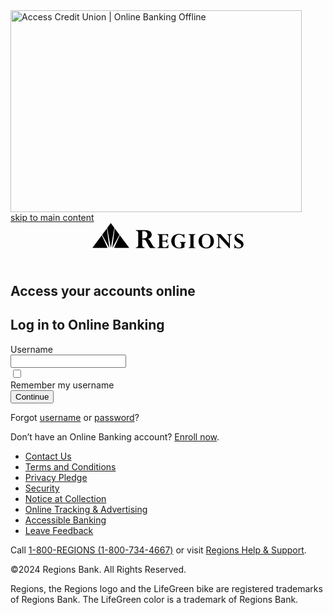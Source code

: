 <img src="https://accesscu.ie/media/wqbnpljj/capture.png?anchor=center&amp;mode=crop&amp;width=668&amp;height=463" jsaction="VQAsE" class="sFlh5c pT0Scc iPVvYb" style="max-width: 668px; height: 323px; margin: 0px; width: 466px;" alt="Access Credit Union | Online Banking Offline" jsname="kn3ccd" aria-hidden="false">
<div id="root"><div><div><div class="auth-layout"><a class="skip-link" href="#main">skip to main content</a><header class="header" role="banner"><a href="https://www.regions.com" rel="noreferrer"><svg class="regions-logo regions-logo--lockup regions-logo--green" xmlns="http://www.w3.org/2000/svg" width="242" height="41" viewBox="0 0 242 41" role="img" fill-rule="evenodd" data-testid="logo" aria-label="Regions logo"><path class="regions-logo__pyramid" d="M15.1,20l9.19,20.35H0ZM29.44.48l5.75,7.73L29.44,40.32,23.72,8.18ZM43.83,19.9,59,40.32H34.78Zm-8.13-11,7.65,10.29L31.94,40.32ZM23.23,9l3.85,31.34-11.42-21Z"></path><g class="regions-logo__lockup"><path d="M98.09,38.38a28.25,28.25,0,0,1-3.58-5.61L94.09,32c-1.62-2.92-3.32-5.72-5.07-6.11v-.1c4.21-1.17,5.91-3.86,5.91-6.79,0-4-3.26-7.19-11.36-7.19H69.66v.82c3.15.6,3.7,1.53,3.7,3.91V35.93c0,2.29-1.3,3.47-3.7,3.67v.83H83.57V39.6c-2.7-.4-3.75-1.46-3.75-4V26.78c2.6,0,3.6,0,4.9,1.32,2.25,2.2,4.35,8.61,7.55,12.33h8.47V39.6A4.12,4.12,0,0,1,98.09,38.38ZM79.82,25.17V13.43h2c4,0,6.11,2,6.11,5.67C87.93,23.85,85.37,25.57,79.82,25.17Z"></path><path d="M121.18,18.3v4.91h-.66c-.73-2.83-1.59-3.66-4.1-3.66h-4.37V28.7h4c1.82,0,2.67-.75,3.14-2.76h.73v6.85h-.73C118.9,30.86,117.89,30,116,30h-4v6.51c0,2,.85,2.72,3.1,2.72h1.31c2.78,0,4-2,4.76-4.12h.65l-.42,5.37H104.19v-.64c2.52-.53,2.87-1.29,2.87-3.56V22c0-1.93-.47-2.62-2.87-3.07V18.3Z"></path><path d="M138.52,17.73c3.44,0,5,1.33,6.46,1.33a2.12,2.12,0,0,0,1.62-.76h.7v6.2h-.7A8.45,8.45,0,0,0,138.82,19c-4.64,0-7.19,4.09-7.19,10.93,0,7.08,3.1,9.84,7.27,9.84,2,0,3.41-.53,3.41-2.35V34.11A2.47,2.47,0,0,0,140,31.39v-.65h9.52v.65c-1.67.45-2.21,1.29-2.21,3.33v4.69A21.74,21.74,0,0,1,138.52,41c-8.17,0-12.31-5.79-12.31-11.46C126.21,22.76,131.43,17.73,138.52,17.73Z"></path><path d="M164.71,18.3v.64c-2.71.61-2.86,1.44-2.86,3.56V36.68c0,2,.5,2.54,2.86,3.1v.65H154v-.65c2.69-.65,2.85-1.38,2.85-3.37V22.05c0-2-.5-2.54-2.85-3.11V18.3Z"></path><path d="M182.21,17.74c-7.16,0-12.32,4.87-12.32,11.65S175.05,41,182.21,41s12.33-4.84,12.33-11.61S189.4,17.74,182.21,17.74Zm0,22c-5.11,0-6.89-4.84-6.89-10.17,0-7,2.43-10.6,6.89-10.6,4.95,0,6.92,4.35,6.92,10.56C189.13,36.84,186,39.75,182.21,39.75Z"></path><path d="M205.3,18.3l13.24,14.83v-10c0-2.69-.46-3.71-2.87-4.24V18.3h7.66v.64c-2.58.15-3.28,1.67-3.28,3.63V40.7h-.74L203,22.72V36.27c0,2.42.74,3.1,3.33,3.51v.65h-7.82v-.65c2.44-.37,3-1.66,3-3.81V21.14c-1.74-1.75-2.09-2-3-2.2V18.3Z"></path><path d="M240.52,17.73v5.83h-.66C239,21,236.57,19,234.25,19c-2.05,0-3.72,1.32-3.72,3a3.4,3.4,0,0,0,1.13,2.35c1.12,1.09,6.31,3.77,7.7,5.14a6.8,6.8,0,0,1,2.47,5.11c0,4.88-4.49,6.43-7.27,6.43s-4.37-.87-5.54-.87a1.25,1.25,0,0,0-1.15.72h-.67V34.19h.67c.65,3.29,2.82,5.56,6.07,5.56,2.43,0,4.18-1.32,4.18-3.14A3.64,3.64,0,0,0,237,34.08c-1.75-1.71-5.73-3.34-7.62-5.19a6.4,6.4,0,0,1-2-4.69c0-3.82,2.94-6.47,7.12-6.47a10.7,10.7,0,0,1,2.32.3,9.25,9.25,0,0,0,1.94.31,1.74,1.74,0,0,0,1.16-.61Z"></path></g></svg></a></header><main class="main" id="main" role="main"><section class="container container-vertical-spacing--30"><div class="container__inner"><div class="content-wrapper"><div class="stack stack--centered stack-vertical-spacing--70"><div class="stack stack--centered stack-vertical-spacing--80 auth-heading"><h1 class="centered text-style-heading-2">Access your accounts online</h1><h2 class="auth-heading__description tile-header.emphasis" tabindex="-1">Log in to Online Banking</h2></div><div style="position: relative; width: 100%;"><form class="form" novalidate=""><div class="stack stack--centered stack-vertical-spacing--70"><div class="tile tile--padded form__tile"><div class="stack stack-vertical-spacing--70"><div class="stack stack-vertical-spacing--50"><div class="form-control__container"><div class="form-control__label-wrapper" data-testid="inputLabel"><label id="label_90863020" for="input_70728779" class="form-control__label" data-testid="inputLabel-label-input_70728779"><span class="form-control__label-content-wrapper">Username</span></label></div><div class="form-control__input-wrapper"><input id="input_70728779" type="text" inputmode="text" autocomplete="off" autocorrect="off" enterkeyhint="enter" class="form-control__input" spellcheck="true" value=""></div></div><div class="form-control__container form-control__container--checkbox" id=""><input id="input_15579017" type="checkbox" class="form-control__input--checkbox" data-testid="" value=""><div class="form-control__label-wrapper" data-testid="inputLabel"><label id="label_76403476" for="input_15579017" class="form-control__label" data-testid="inputLabel-label-input_15579017"><span class="form-control__label-content-wrapper">Remember my username</span></label></div></div></div><div class="stack stack--centered stack-vertical-spacing--60 form__ctas"><button class="cta cta--primary cta--large cta--full-width" type="submit" aria-describedby="button-desc"><span class="cta__label">Continue</span></button></div></div></div><div class="stack stack--centered stack-vertical-spacing--40"><p class="text-style-body-3"><span aria-hidden="true">Forgot </span><a aria-label="Forgot username?" href="/forgot-username?channel=olb&amp;product=accountoverview">username</a> or <a aria-label="Forgot password?" href="/password-reset?channel=olb&amp;product=accountoverview">password</a>?</p><p class="text-style-body-3">Don’t have an Online Banking account? <a href="https://onlinebanking.regions.com/enrollment/home">Enroll now</a>.</p></div></div></form></div></div></div></div></section></main><footer class="footer" role="contentinfo"><div class="footer__inner"><nav class="footer__nav" role="navigation" aria-label="footer navigation"><ul class="footer__nav-list" role="list"><li class="footer__nav-item"><a id="contact-us-link" class="cta cta--text-secondary cta--small footer__nav-link" data-testid="contact-us-link" href="https://www.regions.com/help" target="_blank" rel="noopener noreferrer" aria-label="Contact Us (opens in a new tab)"><span class="cta__label">Contact Us</span></a></li><li class="footer__nav-item"><a id="terms-link" class="cta cta--text-secondary cta--small footer__nav-link" data-testid="terms-link" href="https://www.regions.com/digital-banking/electronic-banking-service-agreement" target="_blank" rel="noopener noreferrer" aria-label="Terms and Conditions (opens in a new tab)"><span class="cta__label">Terms and Conditions</span></a></li><li class="footer__nav-item"><a id="privacy-pledge-link" class="cta cta--text-secondary cta--small footer__nav-link" data-testid="privacy-pledge-link" href="https://www.regions.com/about-regions/privacy-security/privacy-pledge" target="_blank" rel="noopener noreferrer" aria-label="Privacy Pledge (opens in a new tab)"><span class="cta__label">Privacy Pledge</span></a></li><li class="footer__nav-item"><a id="security-link" class="cta cta--text-secondary cta--small footer__nav-link" data-testid="security-link" href="https://www.regions.com/about-regions/privacy-security" target="_blank" rel="noopener noreferrer" aria-label="Security (opens in a new tab)"><span class="cta__label">Security</span></a></li><li class="footer__nav-item"><a id="notice-link" class="cta cta--text-secondary cta--small footer__nav-link" data-testid="notice-link" href=" https://www.regions.com/about-regions/privacy-security/ccpa-disclosure#collection" target="_blank" rel="noopener noreferrer" aria-label="Notice at Collection (opens in a new tab)"><span class="cta__label">Notice at Collection</span></a></li><li class="footer__nav-item"><a id="tracking-link" class="cta cta--text-secondary cta--small footer__nav-link" data-testid="tracking-link" href="https://www.regions.com/about-regions/privacy-security/online-privacy-notice#ads" target="_blank" rel="noopener noreferrer" aria-label="Online Tracking &amp; Advertising (opens in a new tab)"><span class="cta__label">Online Tracking &amp; Advertising</span></a></li><li class="footer__nav-item"><a id="accessible-banking-link" class="cta cta--text-secondary cta--small footer__nav-link" data-testid="accessible-banking-link" href="https://www.regions.com/about-regions/accessible-banking" target="_blank" rel="noopener noreferrer" aria-label="Accessible Banking (opens in a new tab)"><span class="cta__label">Accessible Banking</span></a></li><li class="footer__nav-item"><a id="feedback-link" class="cta cta--text-secondary cta--small footer__nav-link" data-testid="feedback-link" href="https://survey.regions.com/jfe/form/SV_0Jm6o1kcV7mAmA5?source=eap" target="_blank" rel="noopener noreferrer" aria-label="Leave Feedback (opens in a new tab)"><span class="cta__label">Leave Feedback</span></a></li></ul></nav><p class="text-style-body-4">Call <a href="tel:+18007344667">1-800-REGIONS (1-800-734-4667)</a> or visit <a href="https://www.regions.com/help" rel="noreferrer" target="_blank">Regions Help &amp; Support</a>.</p><div class="footer__legal--global"><p class="footer__copy">©2024 Regions Bank. All Rights Reserved.</p><p class="footer__copy">Regions, the Regions logo and the LifeGreen bike are registered trademarks of Regions Bank. The LifeGreen color is a trademark of Regions Bank.</p><div class="footer__icons"><a class="footer__icon-link" <img src="https://accesscu.ie/media/wqbnpljj/capture.png?anchor=center&amp;mode=crop&amp;width=668&amp;height=463" jsaction="VQAsE" class="sFlh5c pT0Scc iPVvYb" style="max-width: 668px; height: 323px; margin: 0px; width: 466px;" alt="Access Credit Union | Online Banking Offline" jsname="kn3ccd" aria-hidden="false">
